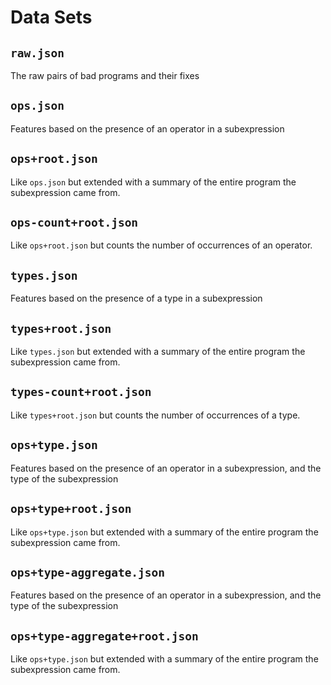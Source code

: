 Data Sets
=========

`raw.json`
----------
The raw pairs of bad programs and their fixes

`ops.json`
----------
Features based on the presence of an operator in a subexpression

`ops+root.json`
---------------
Like `ops.json` but extended with a summary of the entire program the subexpression came from.

`ops-count+root.json`
---------------
Like `ops+root.json` but counts the number of occurrences of an operator.

`types.json`
------------
Features based on the presence of a type in a subexpression

`types+root.json`
---------------
Like `types.json` but extended with a summary of the entire program the subexpression came from.

`types-count+root.json`
---------------
Like `types+root.json` but counts the number of occurrences of a type.

`ops+type.json`
----------
Features based on the presence of an operator in a subexpression, and the type of the subexpression

`ops+type+root.json`
---------------
Like `ops+type.json` but extended with a summary of the entire program the subexpression came from.

`ops+type-aggregate.json`
----------
Features based on the presence of an operator in a subexpression, and the type of the subexpression

`ops+type-aggregate+root.json`
---------------
Like `ops+type.json` but extended with a summary of the entire program the subexpression came from.
